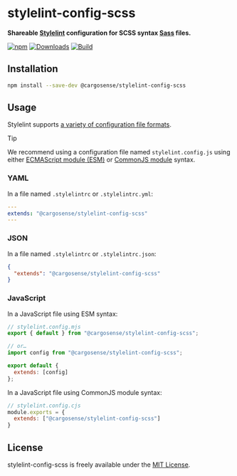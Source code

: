 # stylelint-config-scss

**Shareable [Stylelint](https://stylelint.io) configuration for SCSS syntax [Sass](https://sass-lang.com) files.**

[![npm](https://img.shields.io/npm/v/@cargosense/stylelint-config-scss.svg?logo=npm&style=for-the-badge)](https://www.npmjs.com/package/@cargosense/stylelint-config-scss)
[![Downloads](https://img.shields.io/npm/dt/@cargosense/stylelint-config-scss.svg?logo=npm&style=for-the-badge)](https://www.npmjs.com/package/@cargosense/stylelint-config-scss)
[![Build](https://img.shields.io/github/actions/workflow/status/CargoSense/stylelint-config-scss/ci.yml?branch=main&logo=github&style=for-the-badge)](https://github.com/CargoSense/stylelint-config-scss/actions/workflows/ci.yml)

## Installation

```sh
npm install --save-dev @cargosense/stylelint-config-scss
```

## Usage

Stylelint supports [a variety of configuration file formats](https://stylelint.io/user-guide/configure).

> [!TIP]
> We recommend using a configuration file named `stylelint.config.js` using either [ECMAScript module (ESM)](https://nodejs.org/api/esm.html) or [CommonJS module](https://nodejs.org/api/modules.html) syntax.

### YAML

In a file named `.stylelintrc` or `.stylelintrc.yml`:

```yaml
---
extends: "@cargosense/stylelint-config-scss"
---
```

### JSON

In a file named `.stylelintrc` or `.stylelintrc.json`:

```json
{
  "extends": "@cargosense/stylelint-config-scss"
}
```

### JavaScript

In a JavaScript file using ESM syntax:

```js
// stylelint.config.mjs
export { default } from "@cargosense/stylelint-config-scss";

// or…
import config from "@cargosense/stylelint-config-scss";

export default {
  extends: [config]
};
```

In a JavaScript file using CommonJS module syntax:

```js
// stylelint.config.cjs
module.exports = {
  extends: ["@cargosense/stylelint-config-scss"]
}
```

## License

stylelint-config-scss is freely available under the [MIT License](https://opensource.org/licenses/MIT).
